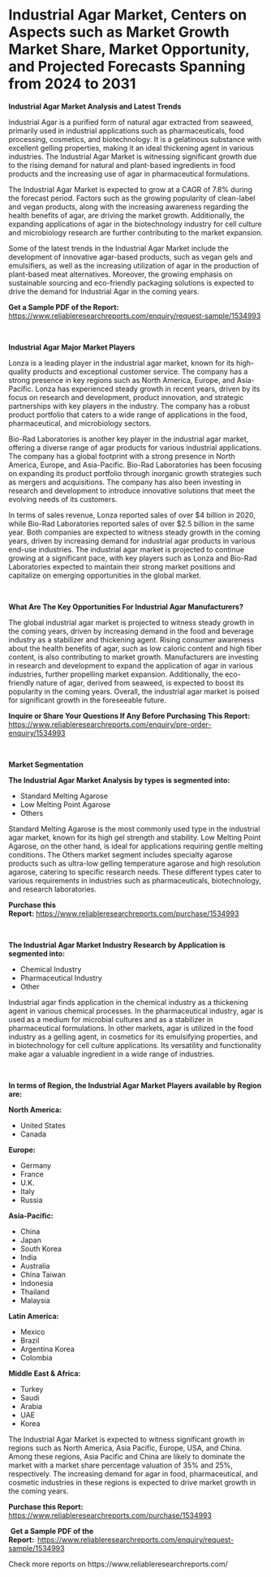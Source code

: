 <p><h1>Industrial Agar Market, Centers on Aspects such as Market Growth Market Share, Market Opportunity, and Projected Forecasts Spanning from 2024 to 2031</h1></p><p><strong>Industrial Agar Market Analysis and Latest Trends</strong></p>
<p><p>Industrial Agar is a purified form of natural agar extracted from seaweed, primarily used in industrial applications such as pharmaceuticals, food processing, cosmetics, and biotechnology. It is a gelatinous substance with excellent gelling properties, making it an ideal thickening agent in various industries. The Industrial Agar Market is witnessing significant growth due to the rising demand for natural and plant-based ingredients in food products and the increasing use of agar in pharmaceutical formulations.</p><p>The Industrial Agar Market is expected to grow at a CAGR of 7.8% during the forecast period. Factors such as the growing popularity of clean-label and vegan products, along with the increasing awareness regarding the health benefits of agar, are driving the market growth. Additionally, the expanding applications of agar in the biotechnology industry for cell culture and microbiology research are further contributing to the market expansion.</p><p>Some of the latest trends in the Industrial Agar Market include the development of innovative agar-based products, such as vegan gels and emulsifiers, as well as the increasing utilization of agar in the production of plant-based meat alternatives. Moreover, the growing emphasis on sustainable sourcing and eco-friendly packaging solutions is expected to drive the demand for Industrial Agar in the coming years.</p></p>
<p><strong>Get a Sample PDF of the Report:&nbsp;</strong> <a href="https://www.reliableresearchreports.com/enquiry/request-sample/1534993">https://www.reliableresearchreports.com/enquiry/request-sample/1534993</a></p>
<p>&nbsp;</p>
<p><strong>Industrial Agar Major Market Players</strong></p>
<p><p>Lonza is a leading player in the industrial agar market, known for its high-quality products and exceptional customer service. The company has a strong presence in key regions such as North America, Europe, and Asia-Pacific. Lonza has experienced steady growth in recent years, driven by its focus on research and development, product innovation, and strategic partnerships with key players in the industry. The company has a robust product portfolio that caters to a wide range of applications in the food, pharmaceutical, and microbiology sectors.</p><p>Bio-Rad Laboratories is another key player in the industrial agar market, offering a diverse range of agar products for various industrial applications. The company has a global footprint with a strong presence in North America, Europe, and Asia-Pacific. Bio-Rad Laboratories has been focusing on expanding its product portfolio through inorganic growth strategies such as mergers and acquisitions. The company has also been investing in research and development to introduce innovative solutions that meet the evolving needs of its customers.</p><p>In terms of sales revenue, Lonza reported sales of over $4 billion in 2020, while Bio-Rad Laboratories reported sales of over $2.5 billion in the same year. Both companies are expected to witness steady growth in the coming years, driven by increasing demand for industrial agar products in various end-use industries. The industrial agar market is projected to continue growing at a significant pace, with key players such as Lonza and Bio-Rad Laboratories expected to maintain their strong market positions and capitalize on emerging opportunities in the global market.</p></p>
<p>&nbsp;</p>
<p><strong>What Are The Key Opportunities For Industrial Agar Manufacturers?</strong></p>
<p><p>The global industrial agar market is projected to witness steady growth in the coming years, driven by increasing demand in the food and beverage industry as a stabilizer and thickening agent. Rising consumer awareness about the health benefits of agar, such as low caloric content and high fiber content, is also contributing to market growth. Manufacturers are investing in research and development to expand the application of agar in various industries, further propelling market expansion. Additionally, the eco-friendly nature of agar, derived from seaweed, is expected to boost its popularity in the coming years. Overall, the industrial agar market is poised for significant growth in the foreseeable future.</p></p>
<p><strong>Inquire or Share Your Questions If Any Before Purchasing This Report:</strong> <a href="https://www.reliableresearchreports.com/enquiry/pre-order-enquiry/1534993">https://www.reliableresearchreports.com/enquiry/pre-order-enquiry/1534993</a></p>
<p>&nbsp;</p>
<p><strong>Market Segmentation</strong></p>
<p><strong>The Industrial Agar Market Analysis by types is segmented into:</strong></p>
<p><ul><li>Standard Melting Agarose</li><li>Low Melting Point Agarose</li><li>Others</li></ul></p>
<p><p>Standard Melting Agarose is the most commonly used type in the industrial agar market, known for its high gel strength and stability. Low Melting Point Agarose, on the other hand, is ideal for applications requiring gentle melting conditions. The Others market segment includes specialty agarose products such as ultra-low gelling temperature agarose and high resolution agarose, catering to specific research needs. These different types cater to various requirements in industries such as pharmaceuticals, biotechnology, and research laboratories.</p></p>
<p><strong>Purchase this Report:&nbsp;</strong><a href="https://www.reliableresearchreports.com/purchase/1534993">https://www.reliableresearchreports.com/purchase/1534993</a></p>
<p>&nbsp;</p>
<p><strong>The Industrial Agar Market Industry Research by Application is segmented into:</strong></p>
<p><ul><li>Chemical Industry</li><li>Pharmaceutical Industry</li><li>Other</li></ul></p>
<p><p>Industrial agar finds application in the chemical industry as a thickening agent in various chemical processes. In the pharmaceutical industry, agar is used as a medium for microbial cultures and as a stabilizer in pharmaceutical formulations. In other markets, agar is utilized in the food industry as a gelling agent, in cosmetics for its emulsifying properties, and in biotechnology for cell culture applications. Its versatility and functionality make agar a valuable ingredient in a wide range of industries.</p></p>
<p>&nbsp;</p>
<p><strong>In terms of Region, the Industrial Agar Market Players available by Region are:</strong></p>
<p>
    <p> <strong> North America: </strong>
        <ul>
            <li>United States</li>
            <li>Canada</li>
        </ul>
        </p> 
    <p> <strong> Europe: </strong>
        <ul>
            <li>Germany</li>
            <li>France</li>
            <li>U.K.</li>
            <li>Italy</li>
            <li>Russia</li>
        </ul>
        </p> 
    <p> <strong> Asia-Pacific: </strong>
        <ul>
            <li>China</li>
            <li>Japan</li>
            <li>South Korea</li>
            <li>India</li>
            <li>Australia</li>
            <li>China Taiwan</li>
            <li>Indonesia</li>
            <li>Thailand</li>
            <li>Malaysia</li>
        </ul>
        </p> 
    <p> <strong> Latin America: </strong>
        <ul>
            <li>Mexico</li>
            <li>Brazil</li>
            <li>Argentina Korea</li>
            <li>Colombia</li>
        </ul>
        </p> 
    <p> <strong> Middle East & Africa: </strong>
        <ul>
            <li>Turkey</li>
            <li>Saudi</li>
            <li>Arabia</li>
            <li>UAE</li>
            <li>Korea</li>
        </ul>
    </p>
    </p>
<p><p>The Industrial Agar Market is expected to witness significant growth in regions such as North America, Asia Pacific, Europe, USA, and China. Among these regions, Asia Pacific and China are likely to dominate the market with a market share percentage valuation of 35% and 25%, respectively. The increasing demand for agar in food, pharmaceutical, and cosmetic industries in these regions is expected to drive market growth in the coming years.</p></p>
<p><strong>Purchase this Report: </strong><a href="https://www.reliableresearchreports.com/purchase/1534993">https://www.reliableresearchreports.com/purchase/1534993</a></p>
<p>&nbsp;<strong>Get a Sample PDF of the Report:&nbsp;&nbsp;</strong><a href="https://www.reliableresearchreports.com/enquiry/request-sample/1534993">https://www.reliableresearchreports.com/enquiry/request-sample/1534993</a></p>
<p><strong></strong></p>
<p>Check more reports on https://www.reliableresearchreports.com/</p>